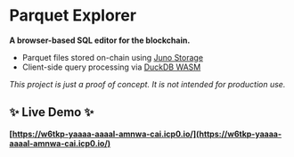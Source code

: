 # Parquet Explorer

**A browser-based SQL editor for the blockchain.**

- Parquet files stored on-chain using [Juno Storage](https://juno.build/docs/build/storage)
- Client-side query processing via [DuckDB WASM](https://duckdb.org/docs/api/wasm/overview)

_This project is just a proof of concept. It is not intended for production use._

## ✨ Live Demo ✨

**[https://w6tkp-yaaaa-aaaal-amnwa-cai.icp0.io/](https://w6tkp-yaaaa-aaaal-amnwa-cai.icp0.io/)**
